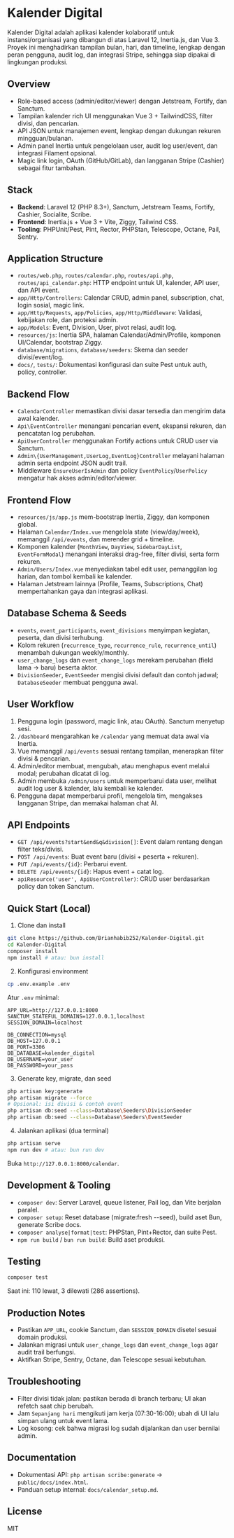 # Kalender Digital

Kalender Digital adalah aplikasi kalender kolaboratif untuk instansi/organisasi yang dibangun di atas Laravel 12, Inertia.js, dan Vue 3. Proyek ini menghadirkan tampilan bulan, hari, dan timeline, lengkap dengan peran pengguna, audit log, dan integrasi Stripe, sehingga siap dipakai di lingkungan produksi.

## Overview
- Role-based access (admin/editor/viewer) dengan Jetstream, Fortify, dan Sanctum.
- Tampilan kalender rich UI menggunakan Vue 3 + TailwindCSS, filter divisi, dan pencarian.
- API JSON untuk manajemen event, lengkap dengan dukungan rekuren mingguan/bulanan.
- Admin panel Inertia untuk pengelolaan user, audit log user/event, dan integrasi Filament opsional.
- Magic link login, OAuth (GitHub/GitLab), dan langganan Stripe (Cashier) sebagai fitur tambahan.

## Stack
- **Backend**: Laravel 12 (PHP 8.3+), Sanctum, Jetstream Teams, Fortify, Cashier, Socialite, Scribe.
- **Frontend**: Inertia.js + Vue 3 + Vite, Ziggy, Tailwind CSS.
- **Tooling**: PHPUnit/Pest, Pint, Rector, PHPStan, Telescope, Octane, Pail, Sentry.

## Application Structure
- `routes/web.php`, `routes/calendar.php`, `routes/api.php`, `routes/api_calendar.php`: HTTP endpoint untuk UI, kalender, API user, dan API event.
- `app/Http/Controllers`: Calendar CRUD, admin panel, subscription, chat, login sosial, magic link.
- `app/Http/Requests`, `app/Policies`, `app/Http/Middleware`: Validasi, kebijakan role, dan proteksi admin.
- `app/Models`: Event, Division, User, pivot relasi, audit log.
- `resources/js`: Inertia SPA, halaman Calendar/Admin/Profile, komponen UI/Calendar, bootstrap Ziggy.
- `database/migrations`, `database/seeders`: Skema dan seeder divisi/event/log.
- `docs/`, `tests/`: Dokumentasi konfigurasi dan suite Pest untuk auth, policy, controller.

## Backend Flow
- `CalendarController` memastikan divisi dasar tersedia dan mengirim data awal kalender.
- `Api\EventController` menangani pencarian event, ekspansi rekuren, dan pencatatan log perubahan.
- `ApiUserController` menggunakan Fortify actions untuk CRUD user via Sanctum.
- `Admin\{UserManagement,UserLog,EventLog}Controller` melayani halaman admin serta endpoint JSON audit trail.
- Middleware `EnsureUserIsAdmin` dan policy `EventPolicy`/`UserPolicy` mengatur hak akses admin/editor/viewer.

## Frontend Flow
- `resources/js/app.js` mem-bootstrap Inertia, Ziggy, dan komponen global.
- Halaman `Calendar/Index.vue` mengelola state (view/day/week), memanggil `/api/events`, dan merender grid + timeline.
- Komponen kalender (`MonthView`, `DayView`, `SidebarDayList`, `EventFormModal`) menangani interaksi drag-free, filter divisi, serta form rekuren.
- `Admin/Users/Index.vue` menyediakan tabel edit user, pemanggilan log harian, dan tombol kembali ke kalender.
- Halaman Jetstream lainnya (Profile, Teams, Subscriptions, Chat) mempertahankan gaya dan integrasi aplikasi.

## Database Schema & Seeds
- `events`, `event_participants`, `event_divisions` menyimpan kegiatan, peserta, dan divisi terhubung.
- Kolom rekuren (`recurrence_type`, `recurrence_rule`, `recurrence_until`) menambah dukungan weekly/monthly.
- `user_change_logs` dan `event_change_logs` merekam perubahan (field lama -> baru) beserta aktor.
- `DivisionSeeder`, `EventSeeder` mengisi divisi default dan contoh jadwal; `DatabaseSeeder` membuat pengguna awal.

## User Workflow
1. Pengguna login (password, magic link, atau OAuth). Sanctum menyetup sesi.
2. `/dashboard` mengarahkan ke `/calendar` yang memuat data awal via Inertia.
3. Vue memanggil `/api/events` sesuai rentang tampilan, menerapkan filter divisi & pencarian.
4. Admin/editor membuat, mengubah, atau menghapus event melalui modal; perubahan dicatat di log.
5. Admin membuka `/admin/users` untuk memperbarui data user, melihat audit log user & kalender, lalu kembali ke kalender.
6. Pengguna dapat memperbarui profil, mengelola tim, mengakses langganan Stripe, dan memakai halaman chat AI.

## API Endpoints
- `GET /api/events?start&end&q&division[]`: Event dalam rentang dengan filter teks/divisi.
- `POST /api/events`: Buat event baru (divisi + peserta + rekuren).
- `PUT /api/events/{id}`: Perbarui event.
- `DELETE /api/events/{id}`: Hapus event + catat log.
- `apiResource('user', ApiUserController)`: CRUD user berdasarkan policy dan token Sanctum.

## Quick Start (Local)

1) Clone dan install

```bash
git clone https://github.com/Brianhabib252/Kalender-Digital.git
cd Kalender-Digital
composer install
npm install # atau: bun install
```

2) Konfigurasi environment

```bash
cp .env.example .env
```

Atur `.env` minimal:

```
APP_URL=http://127.0.0.1:8000
SANCTUM_STATEFUL_DOMAINS=127.0.0.1,localhost
SESSION_DOMAIN=localhost

DB_CONNECTION=mysql
DB_HOST=127.0.0.1
DB_PORT=3306
DB_DATABASE=kalender_digital
DB_USERNAME=your_user
DB_PASSWORD=your_pass
```

3) Generate key, migrate, dan seed

```bash
php artisan key:generate
php artisan migrate --force
# Opsional: isi divisi & contoh event
php artisan db:seed --class=Database\Seeders\DivisionSeeder
php artisan db:seed --class=Database\Seeders\EventSeeder
```

4) Jalankan aplikasi (dua terminal)

```bash
php artisan serve
npm run dev # atau: bun run dev
```

Buka `http://127.0.0.1:8000/calendar`.

## Development & Tooling
- `composer dev`: Server Laravel, queue listener, Pail log, dan Vite berjalan paralel.
- `composer setup`: Reset database (migrate:fresh --seed), build aset Bun, generate Scribe docs.
- `composer analyse|format|test`: PHPStan, Pint+Rector, dan suite Pest.
- `npm run build` / `bun run build`: Build aset produksi.

## Testing

```bash
composer test
```

Saat ini: 110 lewat, 3 dilewati (286 assertions).

## Production Notes
- Pastikan `APP_URL`, cookie Sanctum, dan `SESSION_DOMAIN` disetel sesuai domain produksi.
- Jalankan migrasi untuk `user_change_logs` dan `event_change_logs` agar audit trail berfungsi.
- Aktifkan Stripe, Sentry, Octane, dan Telescope sesuai kebutuhan.

## Troubleshooting
- Filter divisi tidak jalan: pastikan berada di branch terbaru; UI akan refetch saat chip berubah.
- Jam `Sepanjang hari` mengikuti jam kerja (07:30-16:00); ubah di UI lalu simpan ulang untuk event lama.
- Log kosong: cek bahwa migrasi log sudah dijalankan dan user bernilai admin.

## Documentation
- Dokumentasi API: `php artisan scribe:generate` -> `public/docs/index.html`.
- Panduan setup internal: `docs/calendar_setup.md`.

## License

MIT
